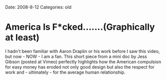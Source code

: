 Date: 2008-8-12
Categories: old

# America Is F*cked.......(Graphically at least)

I hadn&#039;t been familiar with Aaron Draplin or his work before I saw this video, but now - NOW - I am a fan.  This short piece from a mini doc by Jess Gibson (posted at Vimeo) perfectly highlights how the American compulsion for easy money has eroded not only good design but also the respect for work and - ultimately - for the average human relationship.
